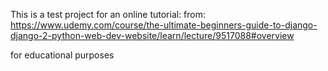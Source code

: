 This is a test project for an online tutorial: 
from:  https://www.udemy.com/course/the-ultimate-beginners-guide-to-django-django-2-python-web-dev-website/learn/lecture/9517088#overview

for educational purposes